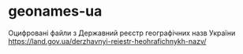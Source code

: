 # geonames-ua
Оцифровані файли з Державний реєстр географічних назв України https://land.gov.ua/derzhavnyi-reiestr-heohrafichnykh-nazv/
